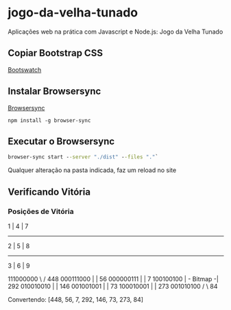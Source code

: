 # jogo-da-velha-tunado

Aplicações web na prática com Javascript e Node.js: Jogo da Velha Tunado

## Copiar Bootstrap CSS

[Bootswatch](https://bootswatch.com/)

## Instalar Browsersync

[Browsersync](https://browsersync.io/)

```npm
npm install -g browser-sync
```

## Executar o Browsersync

```cmd
browser-sync start --server "./dist" --files "."`
```

Qualquer alteração na pasta indicada, faz um reload no site


## Verificando Vitória

### Posições de Vitória

1 | 4 | 7
_________
2 | 5 | 8
_________
3 | 6 | 9

111000000  \            / 448
000111000   |           |  56
000000111   |           |   7
100100100   | - Bitmap -| 292
010010010   |           | 146
001001001   |           |  73
100010001   |           | 273
001010100  /            \  84

Convertendo: [448, 56, 7, 292, 146, 73, 273, 84]
